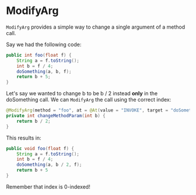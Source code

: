 # ModifyArg

`ModifyArg` provides a simple way to change a single argument of a method call.

Say we had the following code:

```java
public int foo(float f) {
    String a = f.toString();
    int b = f / 4;
    doSomething(a, b, f);
    return b + 5;
}
```

Let's say we wanted to change b to be b / 2 instead **only** in the doSomething call. We can `ModifyArg` the call using the correct index:

```java
@ModifyArg(method = "foo", at = @At(value = "INVOKE", target = "doSomething(Ljava/lang/String;IF)V"), index = 1) // gets the 1st (0-indexed) variable
private int changeMethodParam(int b) {
    return b / 2;
}
```

This results in:

```java
public void foo(float f) {
    String a = f.toString();
    int b = f / 4;
    doSomething(a, b / 2, f);
    return b + 5
}
```

Remember that index is 0-indexed!
